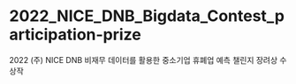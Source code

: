 # 2022_NICE_DNB_Bigdata_Contest_participation-prize
2022 (주) NICE DNB 비재무 데이터를 활용한 중소기업 휴폐업 예측 챌린지 장려상 수상작 
